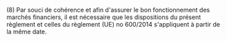 (8) Par souci de cohérence et afin d'assurer le bon fonctionnement des marchés financiers, il est nécessaire que les dispositions du présent règlement et celles du règlement (UE) no 600/2014 s'appliquent à partir de la même date.
